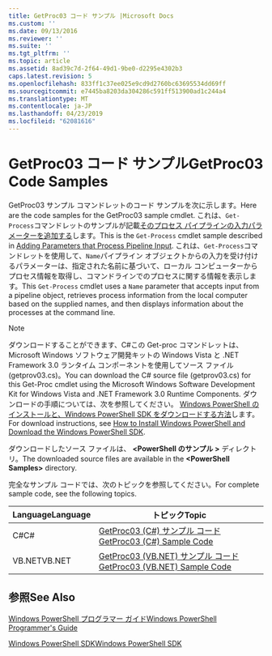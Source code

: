```yaml
---
title: GetProc03 コード サンプル |Microsoft Docs
ms.custom: ''
ms.date: 09/13/2016
ms.reviewer: ''
ms.suite: ''
ms.tgt_pltfrm: ''
ms.topic: article
ms.assetid: 8ad39c7d-2f64-49d1-9be0-d2295e4302b3
caps.latest.revision: 5
ms.openlocfilehash: 833ff1c37ee025e9cd9d2760bc63695534dd69ff
ms.sourcegitcommit: e7445ba8203da304286c591ff513900ad1c244a4
ms.translationtype: MT
ms.contentlocale: ja-JP
ms.lasthandoff: 04/23/2019
ms.locfileid: "62081616"
---
```

# <a name="getproc03-code-samples"></a><span data-ttu-id="2cac1-102">GetProc03 コード サンプル</span><span class="sxs-lookup"><span data-stu-id="2cac1-102">GetProc03 Code Samples</span></span>

<span data-ttu-id="2cac1-103">GetProc03 サンプル コマンドレットのコード サンプルを次に示します。</span><span class="sxs-lookup"><span data-stu-id="2cac1-103">Here are the code samples for the GetProc03 sample cmdlet.</span></span> <span data-ttu-id="2cac1-104">これは、`Get-Process`コマンドレットのサンプルが記載[そのプロセス パイプラインの入力パラメーターを追加する](../cmdlet/adding-parameters-that-process-pipeline-input.md)します。</span><span class="sxs-lookup"><span data-stu-id="2cac1-104">This is the `Get-Process` cmdlet sample described in [Adding Parameters that Process Pipeline Input](../cmdlet/adding-parameters-that-process-pipeline-input.md).</span></span> <span data-ttu-id="2cac1-105">これは、`Get-Process`コマンドレットを使用して、`Name`パイプライン オブジェクトからの入力を受け付けるパラメーターは、指定された名前に基づいて、ローカル コンピューターからプロセス情報を取得し、コマンドラインでのプロセスに関する情報を表示します。</span><span class="sxs-lookup"><span data-stu-id="2cac1-105">This `Get-Process` cmdlet uses a `Name` parameter that accepts input from a pipeline object, retrieves process information from the local computer based on the supplied names, and then displays information about the processes at the command line.</span></span>

> [!NOTE]
> <span data-ttu-id="2cac1-106">ダウンロードすることができます、C#この Get-proc コマンドレットは、Microsoft Windows ソフトウェア開発キットの Windows Vista と .NET Framework 3.0 ランタイム コンポーネントを使用してソース ファイル (getprov03.cs)。</span><span class="sxs-lookup"><span data-stu-id="2cac1-106">You can download the C# source file (getprov03.cs) for this Get-Proc cmdlet using the Microsoft Windows Software Development Kit for Windows Vista and .NET Framework 3.0 Runtime Components.</span></span> <span data-ttu-id="2cac1-107">ダウンロードの手順については、次を参照してください。 [Windows PowerShell のインストールと、Windows PowerShell SDK をダウンロードする方法](/powershell/developer/installing-the-windows-powershell-sdk)します。</span><span class="sxs-lookup"><span data-stu-id="2cac1-107">For download instructions, see [How to Install Windows PowerShell and Download the Windows PowerShell SDK](/powershell/developer/installing-the-windows-powershell-sdk).</span></span>
>
> <span data-ttu-id="2cac1-108">ダウンロードしたソース ファイルは、  **\<PowerShell のサンプル >** ディレクトリ。</span><span class="sxs-lookup"><span data-stu-id="2cac1-108">The downloaded source files are available in the **\<PowerShell Samples>** directory.</span></span>

<span data-ttu-id="2cac1-109">完全なサンプル コードでは、次のトピックを参照してください。</span><span class="sxs-lookup"><span data-stu-id="2cac1-109">For complete sample code, see the following topics.</span></span>

|<span data-ttu-id="2cac1-110">Language</span><span class="sxs-lookup"><span data-stu-id="2cac1-110">Language</span></span>|<span data-ttu-id="2cac1-111">トピック</span><span class="sxs-lookup"><span data-stu-id="2cac1-111">Topic</span></span>|
|--------------|-----------|
|<span data-ttu-id="2cac1-112">C#</span><span class="sxs-lookup"><span data-stu-id="2cac1-112">C#</span></span>|[<span data-ttu-id="2cac1-113">GetProc03 (C#) サンプル コード</span><span class="sxs-lookup"><span data-stu-id="2cac1-113">GetProc03 (C#) Sample Code</span></span>](./getproc03-csharp-sample-code.md)|
|<span data-ttu-id="2cac1-114">VB.NET</span><span class="sxs-lookup"><span data-stu-id="2cac1-114">VB.NET</span></span>|[<span data-ttu-id="2cac1-115">GetProc03 (VB.NET) サンプル コード</span><span class="sxs-lookup"><span data-stu-id="2cac1-115">GetProc03 (VB.NET) Sample Code</span></span>](./getproc03-vb-net-sample-code.md)|

## <a name="see-also"></a><span data-ttu-id="2cac1-116">参照</span><span class="sxs-lookup"><span data-stu-id="2cac1-116">See Also</span></span>

[<span data-ttu-id="2cac1-117">Windows PowerShell プログラマー ガイド</span><span class="sxs-lookup"><span data-stu-id="2cac1-117">Windows PowerShell Programmer's Guide</span></span>](./windows-powershell-programmer-s-guide.md)

[<span data-ttu-id="2cac1-118">Windows PowerShell SDK</span><span class="sxs-lookup"><span data-stu-id="2cac1-118">Windows PowerShell SDK</span></span>](../windows-powershell-reference.md)